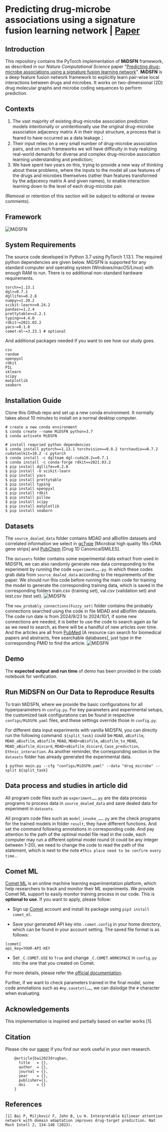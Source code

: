 # Predicting drug-microbe associations using a signature fusion learning network | [Paper](https://doi.org/10.1038/s42256-022-00605-1)

## Introduction
This repository contains the PyTorch implementation of **MiDSFN** framework, as described in our *Nature Computational Science* paper "[Predicting drug-microbe associations using a signature fusion learning network](https://doi.org/)".  **MiDSFN** is a deep feature fusion network framework to explicitly learn pair-wise local interactions between drugs and microbes.
It works on two-dimensional (2D) drug molecular graphs and microbe coding sequences to perform prediction.

## Contexts
1. The vast majority of existing drug-microbe association prediction models intentionally or unintentionally use the original drug-microbe association adjacency matrix A in their input structure, a process that is feared to have occurred as a data leakage；
2. Their input relies on a very small number of drug-microbe association pairs, and on such frameworks we will have difficulty in truly realizing real-world demands for diverse and complex drug-microbe association learning understanding and prediction; 
3. We have spent two years on this, trying to provide a new way of thinking about these problems, where the inputs to the model all use features of the drugs and microbes themselves (rather than features transformed by the adjacency matrix A and given names), to enable interaction learning down to the level of each drug-microbe pair.

(Removal or retention of this section will be subject to editorial or review comments).

## Framework
![MiDSFN](image/MiDSFN.png)

## System Requirements
The source code developed in Python 3.7 using PyTorch 1.13.1. The required python dependencies are given below. MiDSFN is supported for any standard computer and operating system (Windows/macOS/Linux) with enough RAM to run. There is no additional non-standard hardware requirements.

```
torch>=1.13.1
dgl>=0.7.1
dgllife>=0.2.8
numpy>=1.20.2
scikit-learn>=0.24.2
pandas>=1.2.4
prettytable>=2.2.1
typing>=4.4.0
rdkit~=2021.03.2
yacs~=0.1.8
comet-ml~=3.23.1 # optional
```
And additional packages needed if you want to see how our study goes.
```
csv
random
openpyxl
rdkit
PIL
sklearn
scipy
matplotlib
seaborn
```

## Installation Guide
Clone this Github repo and set up a new conda environment. It normally takes about 10 minutes to install on a normal desktop computer.
```
# create a new conda environment
$ conda create --name MiDSFN python=3.7
$ conda activate MiDSFN 

# install requried python dependencies
$ conda install pytorch==1.13.1 torchvision==0.8.2 torchaudio==0.7.2 cudatoolkit=10.2 -c pytorch
$ conda install -c dglteam dgl-cuda10.2==0.7.1
$ conda install -c conda-forge rdkit==2021.03.2
$ pip install dgllife==0.2.8
$ pip install -U scikit-learn
$ pip install yacs
$ pip install prettytable
$ pip install typing
$ pip install openpyxl
$ pip install rdkit
$ pip install pillow
$ pip install scipy
$ pip install matplotlib
$ pip install seaborn

```

## Datasets
The `source_dealed_data` folder contains MDAD and aBiofilm datasets and correlated information we select in [gcType](https://gctype.wdcm.org/) [Microbial high quality 16s rDNA gene strips] and [PubChem](https://pubchem.ncbi.nlm.nih.gov/) [Drug 1D CanonicalSMILES].

The `datasets` folder contains some experimental data extract from used in MiDSFN, we can also randomly generate new data corresponding to the experiment by running the code `experiment…….py`. In which these codes grab data from `source_dealed_data` according to the requirements of the paper. We should run this code before running the main code for training the model to generate the corresponding training data, which is saved in the corresponding folders train.csv (training set), val.csv (validation set) and test.csv (test set).
![MiDSFN](datasets/Data_split&combine.png)

The `new_probably_connections(Fuzzy_set)` folder contains the probably connections searched using the code in file MDAD and aBiofilm datasets. The code run date is from 2024/9/23 to 2024/10/1, if some new connections are needed, it is better to use the code to search again as far as we need to search, as there will be a handful of new articles over time. And the articles are all from [PubMed](https://pubmed.ncbi.nlm.nih.gov/) [A resource can search for biomedical papers and abstracts, free searchable databases], just type in the corresponding PMID to find the article.
![MiDSFN](new_probably_connections(Fuzzy_set)/Searching_connections.png)

## Demo
The **expected output and run time** of demo has been provided in the colab notebook for verification.


## Run MiDSFN on Our Data to Reproduce Results

To train MiDSFN, where we provide the basic configurations for all hyperparameters in `config.py`. For key parameters and experimental setups, the customized task configurations can be found in respective `configs/MiDSFN.yaml` files, and these settings override those in `config.py`.

For different data input experiments with vanilla MiDSFN, you can directly run the following command. `${split_task}` could be `MDAD`, `aBiofilm`, `MDAD_aBiofilm`, `aBiofilm_MDAD`, `MDAD+aBiofilm`, `aBiofilm_to_MDAD`, `MDAD_aBiofilm_discard`, `MDAD+aBiofilm_discard`, `Case_prediction`, `Ethnic_interaction`. As another reminder, the corresponding section in the `datasets` folder has already generated the experimental data.
```
$ python main.py --cfg "configs/MiDSFN.yaml" --data "drug_microbe" --split ${split_task}
```

## Data process and studies in article did

All program code files such as `experiment…….py` are the data process programs to process data in `source_dealed_data` and save dealed data for experiment in `datasets`.

All program code files such as `model_invoke_…….py` are the check programs for the trained models in folder `result`, they have different functions. And set the command following annotations in corresponding code. And pay attention to the path of the optimal model file read in the code, each computer may run a different optimal model round (it could be any integer between 1-20), we need to change the code to read the path of the statement, which is next to the note `#This place need to be confirm every time.`.

## Comet ML
[Comet ML](https://www.comet.com/site/) is an online machine learning experimentation platform, which help researchers to track and monitor their ML experiments. We provide Comet ML support to easily monitor training process in our code.
This is **optional to use**. If you want to apply, please follow:

- Sign up [Comet](https://www.comet.com/site/) account and install its package using `pip3 install comet_ml`. 
   
- Save your generated API key into `.comet.config` in your home directory, which can be found in your account setting. The saved file format is as follows:

```
[comet]
api_key=YOUR-API-KEY
```

- Set `_C.COMET.USE` to `True` and change `_C.COMET.WORKSPACE` in `config.py` into the one that you created on Comet.

For more details, please refer the [official documentation](https://www.comet.com/docs/python-sdk/advanced/).

Further, if we want to check parameters trained in the final model, some code annotations such as `#np.savetxt(……`, we can dislodge the `#` character when evaluating.

## Acknowledgements
This implementation is inspired and partially based on earlier works [1].

## Citation
Please cite our [paper](https://) if you find our work useful in your own research.
```
    @article{bai2023drugban,
      title   = {},
      author  = {},
      journal = {},
      year    = {},
      publisher={},
      doi     = {}
    }
```

## References
    [1] Bai P, Miljković F, John B, Lu H. Interpretable bilinear attention network with domain adaptation improves drug-target prediction. Nat Mach Intell 2, 134-140 (2023).

